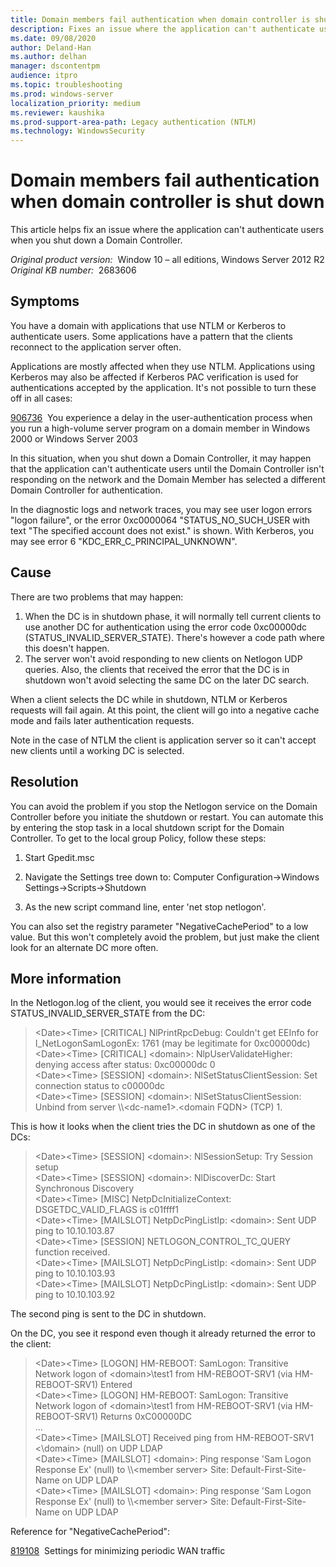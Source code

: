 ```yaml
---
title: Domain members fail authentication when domain controller is shut down
description: Fixes an issue where the application can't authenticate users when you shut down a Domain Controller.
ms.date: 09/08/2020
author: Deland-Han
ms.author: delhan
manager: dscontentpm
audience: itpro
ms.topic: troubleshooting
ms.prod: windows-server
localization_priority: medium
ms.reviewer: kaushika
ms.prod-support-area-path: Legacy authentication (NTLM)
ms.technology: WindowsSecurity
---
```

# Domain members fail authentication when domain controller is shut down

This article helps fix an issue where the application can't authenticate users when you shut down a Domain Controller.

_Original product version:_ &nbsp;Window 10 – all editions, Windows Server 2012 R2  
_Original KB number:_ &nbsp;2683606

## Symptoms

You have a domain with applications that use NTLM or Kerberos to authenticate users. Some applications have a pattern that the clients reconnect to the application server often.

Applications are mostly affected when they use NTLM. Applications using Kerberos may also be affected if Kerberos PAC verification is used for authentications accepted by the application. It's not possible to turn these off in all cases:

 [906736](https://support.microsoft.com/default.aspx?scid=kb;EN-US;906736)  You experience a delay in the user-authentication process when you run a high-volume server program on a domain member in Windows 2000 or Windows Server 2003

In this situation, when you shut down a Domain Controller, it may happen that the application can't authenticate users until the Domain Controller isn't responding on the network and the Domain Member has selected a different Domain Controller for authentication.

In the diagnostic logs and network traces, you may see user logon errors "logon failure", or the error 0xc0000064 "STATUS_NO_SUCH_USER with text "The specified account does not exist." is shown. With Kerberos, you may see error 6 "KDC_ERR_C_PRINCIPAL_UNKNOWN".

## Cause

There are two problems that may happen:

1. When the DC is in shutdown phase, it will normally tell current clients to use another DC for authentication using the error code 0xc00000dc (STATUS_INVALID_SERVER_STATE). There's however a code path where this doesn't happen.
2. The server won't avoid responding to new clients on Netlogon UDP queries. Also, the clients that received the error that the DC is in shutdown won't avoid selecting the same DC on the later DC search.

When a client selects the DC while in shutdown, NTLM or Kerberos requests will fail again. At this point, the client will go into a negative cache mode and fails later authentication requests.

Note in the case of NTLM the client is application server so it can't accept new clients until a working DC is selected.

## Resolution

You can avoid the problem if you stop the Netlogon service on the Domain Controller before you initiate the shutdown or restart. You can automate this by entering the stop task in a local shutdown script for the Domain Controller. To get to the local group Policy, follow these steps:
1. Start Gpedit.msc

2. Navigate the Settings tree down to: Computer Configuration->Windows Settings->Scripts->Shutdown

3. As the new script command line, enter 'net stop netlogon'.

You can also set the registry parameter "NegativeCachePeriod" to a low value. But this won't completely avoid the problem, but just make the client look for an alternate DC more often.

## More information

In the Netlogon.log of the client, you would see it receives the error code STATUS_INVALID_SERVER_STATE from the DC:

> \<Date>\<Time> [CRITICAL] NlPrintRpcDebug: Couldn't get EEInfo for I_NetLogonSamLogonEx: 1761 (may be legitimate for 0xc00000dc)  
\<Date>\<Time> [CRITICAL] \<domain>: NlpUserValidateHigher: denying access after status: 0xc00000dc 0  
\<Date>\<Time> [SESSION] \<domain>: NlSetStatusClientSession: Set connection status to c00000dc  
\<Date>\<Time> [SESSION] \<domain>: NlSetStatusClientSession: Unbind from server \\\\\<dc-name1>.\<domain FQDN> (TCP) 1.  


This is how it looks when the client tries the DC in shutdown as one of the DCs:

> \<Date>\<Time> [SESSION] \<domain>: NlSessionSetup: Try Session setup  
\<Date>\<Time> [SESSION] \<domain>: NlDiscoverDc: Start Synchronous Discovery  
\<Date>\<Time> [MISC] NetpDcInitializeContext: DSGETDC_VALID_FLAGS is c01ffff1  
\<Date>\<Time> [MAILSLOT] NetpDcPingListIp: \<domain>: Sent UDP ping to 10.10.103.87  
\<Date>\<Time> [SESSION] NETLOGON_CONTROL_TC_QUERY function received.  
\<Date>\<Time> [MAILSLOT] NetpDcPingListIp: \<domain>: Sent UDP ping to 10.10.103.93  
\<Date>\<Time> [MAILSLOT] NetpDcPingListIp: \<domain>: Sent UDP ping to 10.10.103.92  


The second ping is sent to the DC in shutdown.

On the DC, you see it respond even though it already returned the error to the client:

> \<Date>\<Time> [LOGON] HM-REBOOT: SamLogon: Transitive Network logon of \<domain>\test1 from HM-REBOOT-SRV1 (via HM-REBOOT-SRV1) Entered  
\<Date>\<Time> [LOGON] HM-REBOOT: SamLogon: Transitive Network logon of \<domain>\test1 from HM-REBOOT-SRV1 (via HM-REBOOT-SRV1) Returns 0xC00000DC  
...  
\<Date>\<Time> [MAILSLOT] Received ping from HM-REBOOT-SRV1 <\domain> (null) on UDP LDAP  
\<Date>\<Time> [MAILSLOT] \<domain>: Ping response 'Sam Logon Response Ex' (null) to \\\\\<member server> Site: Default-First-Site-Name on UDP LDAP  
\<Date>\<Time> [MAILSLOT] \<domain>: Ping response 'Sam Logon Response Ex' (null) to \\\\\<member server> Site: Default-First-Site-Name on UDP LDAP  

Reference for "NegativeCachePeriod":

 [819108](https://support.microsoft.com/help/819108)  Settings for minimizing periodic WAN traffic
